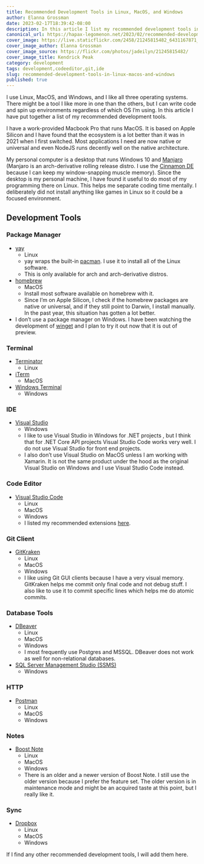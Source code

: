 ```yaml
---
title: Recommended Development Tools in Linux, MacOS, and Windows
author: Elanna Grossman
date: 2023-02-17T18:39:42-08:00
description: In this article I list my recommended development tools in Linux, MacOS, and Windows as a web developer.
canonical_url: https://hapax-legomenon.net/2023/02/recommended-development-tools-in-linux-macos-and-windows
cover_image: https://live.staticflickr.com/2458/21245815482_6431167871_c.jpg
cover_image_author: Elanna Grossman
cover_image_source: https://flickr.com/photos/jadeilyn/21245815482/
cover_image_title: Kendrick Peak
category: development
tags: development,codeeditor,git,ide
slug: recommended-development-tools-in-linux-macos-and-windows
published: true
---
```


I use Linux, MacOS, and Windows, and I like all three operating systems. There might be a tool I like more in one than the others, but I can write code and spin up environments regardless of which OS I’m using. In this article I have put together a list of my recommended development tools.

I have a work-provided Macbook Pro that runs MacOS. It is based on Apple Silicon and I have found that the ecosystem is a lot better than it was in 2021 when I first switched. Most applications I need are now native or universal and even NodeJS runs decently well on the native architecture.

My personal computer is a desktop that runs Windows 10 and [Manjaro](https://manjaro.org/) (Manjaro is an arch-derivative rolling release distro. I use the [Cinnamon DE](https://manjaro.org/download/#cinnamon) because I can keep my window-snapping muscle memory). Since the desktop is my personal machine, I have found it useful to do most of my programming there on Linux. This helps me separate coding time mentally. I deliberately did not install anything like games in Linux so it could be a focused environment.

## Development Tools

### Package Manager

- [yay](https://github.com/Jguer/yay)
  - Linux
  - yay wraps the built-in [pacman](https://wiki.archlinux.org/title/pacman). I use it to install all of the Linux software.
  - This is only available for arch and arch-derivative distros.
- [homebrew](https://brew.sh/)
  - MacOS
  - Install most software available on homebrew with it.
  - Since I’m on Apple Silicon, I check if the homebrew packages are native or universal, and if they still point to Darwin, I install manually. In the past year, this situation has gotten a lot better.
- I don’t use a package manager on Windows. I have been watching the development of [winget](https://github.com/microsoft/winget-cli/) and I plan to try it out now that it is out of preview.

### Terminal

- [Terminator](https://terminator-gtk3.readthedocs.io/en/latest/)
  - Linux
- [iTerm](https://iterm2.com/)
  - MacOS
- [Windows Terminal](https://github.com/microsoft/terminal)
  - Windows

### IDE

- [Visual Studio](https://visualstudio.microsoft.com/downloads/)
  - Windows
  - I like to use Visual Studio in Windows for .NET projects , but I think that for .NET Core API projects Visual Studio Code works very well. I do not use Visual Studio for front end projects.
  - I also don’t use Visual Studio on MacOS unless I am working with Xamarin. It is not the same product under the hood as the original Visual Studio on Windows and I use Visual Studio Code instead.

### Code Editor

- [Visual Studio Code](https://code.visualstudio.com/)
  - Linux
  - MacOS
  - Windows
  - I listed my recommended extensions [here](https://hapax-legomenon.net/2023/01/recommended-vs-code-extensions/).

### Git Client

- [GitKraken](https://www.gitkraken.com/)
  - Linux
  - MacOS
  - Windows
  - I like using Git GUI clients because I have a very visual memory. GitKraken helps me commit only final code and not debug stuff. I also like to use it to commit specific lines which helps me do atomic commits.

### Database Tools

- [DBeaver](https://dbeaver.io/)
  - Linux
  - MacOS
  - Windows
  - I most frequently use Postgres and MSSQL. DBeaver does not work as well for non-relational databases.
- [SQL Server Management Studio (SSMS)](https://docs.microsoft.com/en-us/sql/ssms/download-sql-server-management-studio-ssms?view=sql-server-ver15)
  - Windows

### HTTP

- [Postman](https://www.postman.com/)
  - Linux
  - MacOS
  - Windows

### Notes

- [Boost Note](https://github.com/BoostIO/Boostnote)
  - Linux
  - MacOS
  - Windows
  - There is an older and a newer version of Boost Note. I still use the older version because I prefer the feature set. The older version is in maintenance mode and might be an acquired taste at this point, but I really like it.

### Sync

- [Dropbox](https://www.dropbox.com)
  - Linux
  - MacOS
  - Windows

If I find any other recommended development tools, I will add them here.

